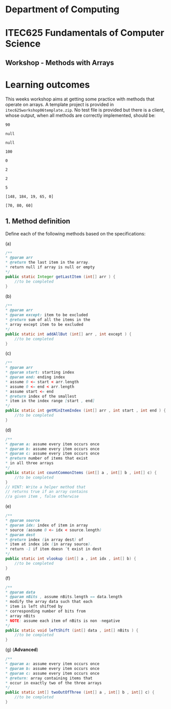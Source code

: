 # Department of Computing
# ITEC625 Fundamentals of Computer Science
## Workshop - Methods with Arrays
# Learning outcomes

This weeks workshop aims at getting some practice with methods that operate on arrays. A template project is provided in `itec625workshop06template.zip`. No test file is provided but there is a client, whose output, when all methods are correctly implemented, should be:

`90`

`null`

`null`

`100`

`0`

`2`

`2`

`5`

`[148, 184, 19, 65, 0]`

`[70, 80, 60]`

## 1. Method definition

Define each of the following methods based on the specifications:

(a)

```java
/**
* @param arr
* @return the last item in the array.
* return null if array is null or empty
*/
public static Integer getLastItem (int[] arr ) {
    //to be completed
}
```
(b)

```java
/**
* @param arr
* @param except: item to be excluded
* @return sum of all the items in the
* array except item to be excluded
*/
public static int addAllBut (int[] arr , int except ) {
    //to be completed
}
```
(c)

```java
/**
* @param arr
* @param start: starting index
* @param end: ending index
* assume 0 <= start < arr.length
* assume 0 <= end < arr.length
* assume start <= end
* @return index of the smallest
* item in the index range [start , end]
*/
public static int getMinItemIndex (int[] arr , int start , int end ) {
    //to be completed
}
```
(d)

```java
/**
* @param a: assume every item occurs once
* @param b: assume every item occurs once
* @param c: assume every item occurs once
* @return number of items that exist
* in all three arrays
*/
public static int countCommonItems (int[] a , int[] b , int[] c) {
    //to be completed
}
// HINT: Write a helper method that
// returns true if an array contains
//a given item , false otherwise
```
(e)

```java
/**
* @param source
* @param idx: index of item in array
* source (assume 0 <= idx < source.length)
* @param dest
* @return index (in array dest) of
* item at index idx (in array source).
* return -1 if item doesn ’t exist in dest
*/
public static int vlookup (int[] a , int idx , int[] b) {
    //to be completed
}
```
(f)

```java
/**
* @param data
* @param nBits , assume nBits.length == data.length
* modify the array data such that each
* item is left shifted by
* corresponding number of bits from
* array nBits
* NOTE: assume each item of nBits is non -negative
*/
public static void leftShift (int[] data , int[] nBits ) {
    //to be completed
}
```
(g) (**Advanced**)

```java
/**
* @param a: assume every item occurs once
* @param b: assume every item occurs once
* @param c: assume every item occurs once
* @return: array containing items that
* occur in exactly two of the three arrays
*/
public static int[] twoOutOfThree (int[] a , int[] b , int[] c) {
    //to be completed
}
```
